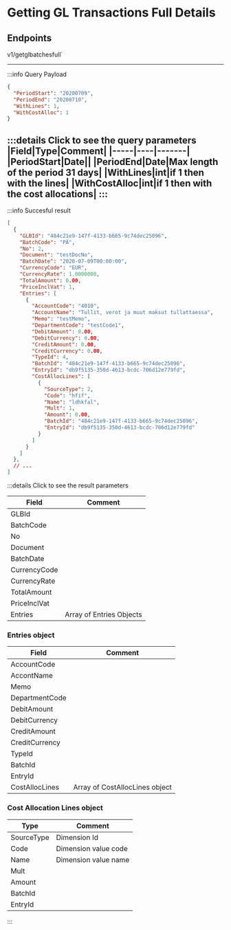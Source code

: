 # Getting GL Transactions Full Details

## Endpoints

<!--@include: @/dist/md/api_url.md-->v1/getglbatchesfull`

---
:::info Query Payload
```json
{
  "PeriodStart": "20200709",
  "PeriodEnd": "20200710",
  "WithLines": 1,
  "WithCostAlloc": 1
}
```
:::details Click to see the query parameters
|Field|Type|Comment|
|-----|----|-------|
|PeriodStart|Date||
|PeriodEnd|Date|Max length of the period 31 days|
|WithLines|int|if 1 then with the lines|
|WithCostAlloc|int|if 1 then with the cost allocations|
:::
---
:::info Succesful result
```json
[
  {
    "GLBId": "484c21e9-147f-4133-b665-9c74dec25096",
    "BatchCode": "PÄ",
    "No": 2,
    "Document": "testDocNo",
    "BatchDate": "2020-07-09T00:00:00",
    "CurrencyCode": "EUR",
    "CurrencyRate": 1.0000000,
    "TotalAmount": 0.00,
    "PriceInclVat": 1,
    "Entries": [
      {
        "AccountCode": "4010",
        "AccountName": "Tullit, verot ja muut maksut tullattaessa",
        "Memo": "testMemo",
        "DepartmentCode": "testCode1",
        "DebitAmount": 0.00,
        "DebitCurrency": 0.00,
        "CreditAmount": 0.00,
        "CreditCurrency": 0.00,
        "TypeId": 4,
        "BatchId": "484c21e9-147f-4133-b665-9c74dec25096",
        "EntryId": "db9f5135-350d-4613-bcdc-706d12e779fd",
        "CostAllocLines": [
          {
            "SourceType": 2,
            "Code": "hfif",
            "Name": "ldhkfal",
            "Mult": 1,
            "Amount": 0.00,
            "BatchId": "484c21e9-147f-4133-b665-9c74dec25096",
            "EntryId": "db9f5135-350d-4613-bcdc-706d12e779fd"
          }
        ]
      }
    ]
  },
  // ...
]
```
:::details Click to see the result parameters

|Field|Comment|
|-----|-------|
|GLBId||
|BatchCode||
|No||
|Document||
|BatchDate||
|CurrencyCode||
|CurrencyRate||
|TotalAmount||
|PriceInclVat||
|Entries|Array of Entries Objects|

### Entries object

|Field|Comment|
|-----|-------|
|AccountCode||
|AccontName||
|Memo||
|DepartmentCode||
|DebitAmount||
|DebitCurrency||
|CreditAmount||
|CreditCurrency||
|TypeId||
|BatchId||
|EntryId||
|CostAllocLines|Array of CostAllocLines object|

### Cost Allocation Lines object

|Type|Comment|
|----|-------|
|SourceType|Dimension Id|
|Code|Dimension value code|
|Name|Dimension value name|
|Mult||
|Amount||
|BatchId||
|EntryId||
:::